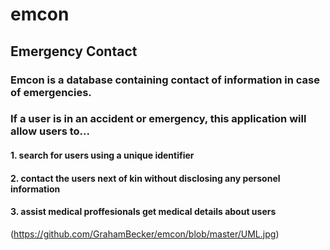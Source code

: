 # emcon
## Emergency Contact
### Emcon is a database containing contact of information in case of emergencies.
### If a user is in an accident or emergency, this application will allow users to...
#### 1. search for users using a unique identifier
#### 2. contact the users next of kin without disclosing any personel information
#### 3. assist medical proffesionals get medical details about users

(https://github.com/GrahamBecker/emcon/blob/master/UML.jpg)
